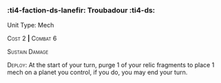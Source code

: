 ### :ti4-faction-ds-lanefir: **Troubadour** :ti4-ds:

Unit Type: Mech 

<span style="font-variant:small-caps;">Cost</span> 2 __|__ <span style="font-variant:small-caps;">Combat</span> 6

<span style="font-variant:small-caps;">Sustain Damage</span>

<span style="font-variant:small-caps;">Deploy</span>: At the start of your turn, purge 1 of your relic fragments to place 1 mech on a planet you control, if you do, you may end your turn. 
